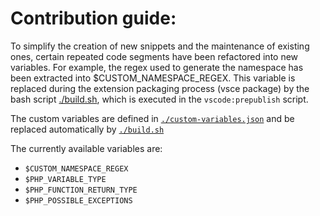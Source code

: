 # Contribution guide:

To simplify the creation of new snippets and the maintenance of existing ones, certain repeated code segments have been refactored into new variables. For example, the regex used to generate the namespace has been extracted into $CUSTOM_NAMESPACE_REGEX. This variable is replaced during the extension packaging process (vsce package) by the bash script [./build.sh](./build.sh), which is executed in the `vscode:prepublish` script.

The custom variables are defined in [`./custom-variables.json`](./custom-variables.json) and be replaced automatically by [`./build.sh`](./build.sh)

The currently available variables are:
  - `$CUSTOM_NAMESPACE_REGEX`
  - `$PHP_VARIABLE_TYPE`
  - `$PHP_FUNCTION_RETURN_TYPE`
  - `$PHP_POSSIBLE_EXCEPTIONS`
